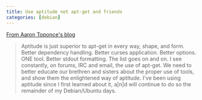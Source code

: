 ```yaml
--- 
title: Use aptitude not apt-get and friends
categories: [debian]
---
```

[From Aaron Toponce's blog](http://pthree.org/2007/08/12/aptitude-vs-apt-get/)
>Aptitude is just superior to apt-get in every way, shape, and form. Better dependency handling. Better curses application. Better options. ONE tool. Better stdout formatting. The list goes on and on. I see constantly, on forums, IRC and email, the use of apt-get. We need to better educate our brethren and sisters about the proper use of tools, and show them the enlightened way of aptitude. I've been using aptitude since I first learned about it, a[n]d will continue to do so the remainder of my Debian/Ubuntu days.

